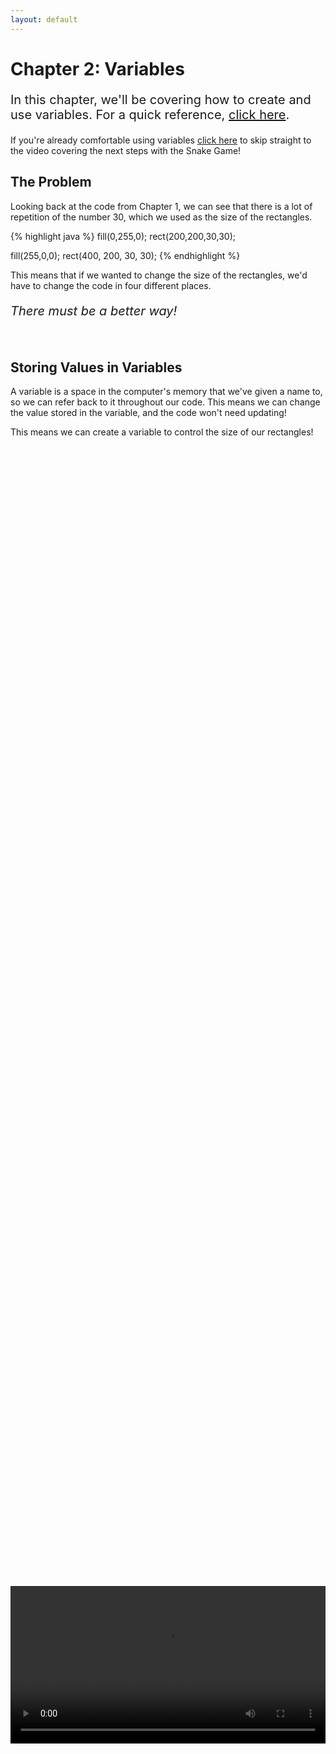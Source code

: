```yaml
---
layout: default
---
```


<h1>Chapter 2: Variables</h1>
<p style="font-size:20px">
In this chapter, we'll be covering how to create and use variables. For a quick reference, <a href="../QuickReference/variables_and_data_types">click here</a>.

If you're already comfortable using variables <a href="#snake_video">click here</a> to skip straight to the video covering the next steps with the Snake Game!</p>



<h2>The Problem</h2>
Looking back at the code from Chapter 1, we can see that there is a lot of repetition of the number 30, which we used as the size of the rectangles.

{% highlight java %}
fill(0,255,0);
rect(200,200,30,30);

fill(255,0,0);
rect(400, 200, 30, 30);
{% endhighlight %}

This means that if we wanted to change the size of the rectangles, we'd have to change the code in four different places.

<p style="font-size:20px"><i>There must be a better way!</i></p>

<br>
<h2>Storing Values in Variables</h2>
A variable is a space in the computer's memory that we've given a name to, so we can refer back to it throughout our code. This means we can change the value stored in the variable, and the code won't need updating!

This means we can create a variable to control the size of our rectangles!
<div style="display: flex; justify-content: center; align-items: center; height: 100%;">
  <video width="600" controls style="max-width: 100%;">
    <source src="{{ site.baseurl }}/Videos/WhyUseVariables.mp4" type="video/mp4">
    Your browser does not support the video tag.
  </video>
</div>
<br>
To use our variable, we first need to `declare` and `initialise` it.

<br>
<h2>Declaring A Variable</h2>
Variables can hold numbers, letters, words, and much more, so when we create a variable, we have to tell the system what type of variable we'd like (what shape the space in memory is!).

The main two `data types` that we'll be working with for now are `int` and `boolean`.
<ul>
<li><b>int</b> variables can hold whole numbers (integers), like 7, 413, 0 or -22.</li>
<li><b>boolean</b> variables can `true` or `false` values.</li>
</ul>
To tell the system what type we want to use, we `declare` the variable, using the format of:
<p style="font-size:20px">TYPE NAME;</p>
So to create an int variable, we type `int`, followed by the name we'd like give it, which in this case is "size".
{% highlight java %}
int size;
//Creates an integer variable called "size"
{% endhighlight %}

<br>
<h2>Variable Names</h2>
Variable names should be descriptive, but to the point. They also can't start with numbers, or contain spaces or punctuation. Because of this, for any variables we name with multiple words, we'll start each new word with a capital letter. An example of creating a variable for our other common type in this format is given below:
{% highlight java %}
boolean trueOrFalse;
//Creates a boolean variable called "trueOrFalse"
{% endhighlight %}
Variable names are also unique and case-sensitive, so when making a new variable, make sure it doesn't have the same name as one you've already made, and when referencing a variable you've already made, make sure it has any capital letters in the same places!

<div style="display: flex; justify-content: center; align-items: center; height: 100%;">
  <video width="600" controls style="max-width: 100%;">
    <source src="{{ site.baseurl }}/Videos/DeclaringVariablesNamingAndDataTypes.mp4" type="video/mp4">
    Your browser does not support the video tag.
  </video>
</div>

<br>
<h2>Initialising A Variable</h2>
When you've declared a variable, you can initialise it, setting its starting value. This is done in the format of:

<p style="font-size:20px">NAME = VALUE;</p>

So to set our size value to 30, we can type the line:
{% highlight java %}
size = 30;
//Sets the value of the size variable to 30
{% endhighlight %}

We can use this same format to change the value of any variable, so if we wanted to change the value of a boolean, we would just type:
{% highlight java %}
trueOrFalse = true;
//sets the value of the "trueOrFalse" boolean variable to true
{% endhighlight %}

<div style="display: flex; justify-content: center; align-items: center; height: 100%;">
  <video width="600" controls style="max-width: 100%;">
    <source src="{{ site.baseurl }}/Videos/InitialisingAndAssigningToVariables.mp4" type="video/mp4">
    Your browser does not support the video tag.
  </video>
</div>

Values for different datatypes are written out slightly differently, which you can learn more about <a href="../Extras/Data_Types">here</a>!

<br>
<h2>Bringing It All Together</h2>
Declaring and initialising a variable can also be written all in one go, with the format:
<p style="font-size:20px">TYPE NAME = VALUE;</p>
So we can update our code making the size variable, to turn it into one line:
{% highlight java %}
int size = 30;
//Creates the an integer variable called "size" and sets it immediately to 30

size(640,440);
background(50);

fill(0,255,0);
rect(200, 200, 30, 30);

fill(255,0,0);
rect(400, 200, 30, 30);

{% endhighlight %}

And with that we have our space in memory, called "size", containing the number 30!

<img src="../Images/size_variable.png" width="100" height="125">

We can now use `size` in place of the 30s we were using for the size of our rectangles in the code from Chapter 1. If we decide that our rectangles should be 40 pixels wide, we can just change the line of code to set size to 40 instead.
After that's done, your code should look like this!
{% highlight java %}
int size = 30;

size(640,440);
background(50);

fill(0,255,0);
rect(200,200,size,size);

fill(255,0,0);
rect(400, 200, size, size);

{% endhighlight %}

<br>
<h2>Changing Variable Values</h2>
We've seen that we can set a variable using the `NAME = VALUE;` pattern, but we don't have to just pass in fixed numbers.
It's often useful to increase or decrease a value, which we can do using the same pattern.

If we do a calculation to figure out the `value`, it will be calculated before it is assigned to the variable, so if we wanted to increase our size variable by 5, after drawing one of the rectangles, we could use this line of code:
{% highlight java %}
size = size+5;
//Takes the value from size, adds 5,
//then assigns the result back into the size variable
{% endhighlight %}

The same can be done for decreasing values, multiplying or dividing.
{% highlight java %}
size = size-5; 
//Takes the value from size, subtracts 5,
//then assigns the result back into the size variable

size = size*5; 
//Takes the value from size, multiplies it by 5,
//then assigns the result back into the size variable

size = size/5; 
//Takes the value from size, divides it by 5,
//then assigns the result back into the size variable
{% endhighlight %}

<h3>Quick Task</h3>
In Processing, create an integer variable called x, and set it to 5. Divide x by 10, then print out the result.
<ul>
<li>What is printed out?</li>
<li>Does it do what you expect?</li>
</ul>

Make sure to watch the video below for an explanation on changing variable values , and a solution to the task!
<div style="display: flex; justify-content: center; align-items: center; height: 100%;">
  <video width="600" controls style="max-width: 100%;">
    <source src="{{ site.baseurl }}/Videos/InitialisingAndAssigningToVariables.mp4" type="video/mp4">
    Your browser does not support the video tag.
  </video>
</div>


<br>
<h2>Quick check!</h2>
Before you move on to the next chapter, let's have a quick check that you've got it so far!
<div class="question1container" data-correct-answer="B">
    <h3>Which is the correct line of code to declare and initialise a variable holding a value of 200?</h3>
    <form id="quizForm">
        <input type="radio" id="option1" name="answer" value="A" data-feedback="That's not quite right, this line of code doesn't declare the variable!">
        <label for="option1">snakeX = 200;</label><br>
        <input type="radio" id="option2" name="answer" value="B" data-feedback="That's correct, this line of code declares and initialises the variable correctly!">
        <label for="option2">int snakeX = 200;</label><br>
        <input type="radio" id="option3" name="answer" value="C" data-feedback="That's not quite right, the variable name can't include a space!">
        <label for="option3">int snake x = 200;</label><br>
        <input type="radio" id="option4" name="answer" value="D" data-feedback="That's not quite right, we're missing a semi-colon to complete the line!">
        <label for="option4">int snakeX = 200</label><br><br>
        <button type="button" onclick="checkAnswer('.question1container')">Submit</button><p id="result" class="result"></p>
    </form>
</div>
<div class="question2container" data-correct-answer="D">
    <h3>We have already declared an integer variable called snakeY. Which of these lines of code would <b>not</b> cause an error?</h3>
    <form id="quizForm">
        <input type="radio" id="option1" name="answer" value="A" data-feedback="That's not quite right, the variable name isn't spelled correctly, variables names are case-sensitive!">
        <label for="option1">snakey = 50;</label><br>
        <input type="radio" id="option2" name="answer" value="B" data-feedback="That's not quite right, we're missing a semi-colon to complete the line!">
        <label for="option2">snakeY = 10</label><br>
        <input type="radio" id="option3" name="answer" value="C" data-feedback="That's not quite right, we can't re-declare the variable with 'int' if it already exists!">
        <label for="option3">int snakeY = 50;</label><br>
        <input type="radio" id="option4" name="answer" value="D" data-feedback="That's correct, we don't need to declare the variable as it already exists, and the value is assigned correctly!">
        <label for="option4">snakeY = -10;</label><br><br>
        <button type="button" onclick="checkAnswer('.question2container')">Submit</button><p id="result" class="result">  </p>
    </form>
</div>

<div class="question3container" data-correct-answer="C">
    <h3>The integer variable "appleX" is initialised with a value of 50. Which line of code would add 10 to appleX?</h3>
    <form id="quizForm">
        <input type="radio" id="option1" name="answer" value="A" data-feedback="That's not quite right, we don't need to re-declare the variable with 'int'!">
        <label for="option1">int appleX = appleX + 10;</label><br>
        <input type="radio" id="option2" name="answer" value="B" data-feedback="That's not quite right, if the value of appleX is changed before this line of code, setting it directly to 60 might not be the same as adding 10!">
        <label for="option2">appleX = 60;</label><br>
        <input type="radio" id="option3" name="answer" value="C" data-feedback="That's correct! To make sure that 10 is added no matter the initial value of the variable, it is increased by adding 10 to its previous value!">
        <label for="option3">appleX = appleX + 10;</label><br>
        <input type="radio" id="option4" name="answer" value="D" data-feedback="That's not quite right, whilst this would calculate the value of appleX + 10, it wouldn't do anything with that value, such as assigning it back to appleX!">
        <label for="option4">appleX + 10;</label><br><br>
        <button type="button" onclick="checkAnswer('.question3container')">Submit</button><p id="result" class="result">  </p>
    </form>
</div>

<br>
<h2 id="snake_video">Snake Game: Part 2</h2>
Let's add some variables to the Snake project!
<div style="display: flex; justify-content: center; align-items: center; height: 100%;">
  <video width="600" controls style="max-width: 100%;">
    <source src="{{ site.baseurl }}/Videos/SnakeChapter2.mp4" type="video/mp4">
    Your browser does not support the video tag.
  </video>
</div>

<br>
<h2>Summary</h2>
And that's variables! You should now be ready to move on to Chapter 3! Make sure to refer back to the <a href="../QuickReference/variables_and_data_types">quick reference for this chapter here</a>, and feel free to explore some questions if you'd like to learn more, in the Explore section below!


<br>
<h2>Explore</h2>
<ul>
    <li><h3><a href="../Extras/Data_Types">How do I store decimal numbers?</a></h3></li>
    <li><h3><a href="../Extras/Data_Types">How do I store letters, words or sentences?</a></h3></li>
    <li><h3><a href="./Classes">How do I store data together?</a></h3></li>
    <li><h3><a href="../Extras/Data_Types">What other data types are there?</a></h3></li>
</ul>

<p style="font-size: 30px; text-align: right;"><a href="./methods">Chapter 3 >></a></p>

<br>
<br>
<br>

	{% include quiz_script.html %}